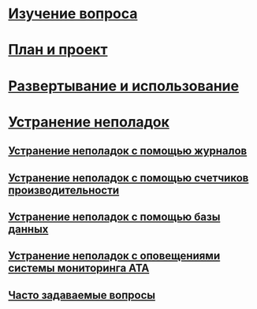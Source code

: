 # [Изучение вопроса](/advanced-threat-analytics/understand/what-is-ata)
# [План и проект](/advanced-threat-analytics/plandesign/ata-capacity-planning)
# [Развертывание и использование](/advanced-threat-analytics/deployuse/install-ata)
# [Устранение неполадок](troubleshooting-ata-using-logs.md)
## [Устранение неполадок с помощью журналов](troubleshooting-ata-using-logs.md)
## [Устранение неполадок с помощью счетчиков производительности](troubleshooting-ata-using-perf-counters.md)
## [Устранение неполадок с помощью базы данных](troubleshooting-ata-using-ata-database.md)
## [Устранение неполадок с оповещениями системы мониторинга ATA](troubleshooting-ata-monitoring-alerts.md)
## [Часто задаваемые вопросы](ata-technical-faq.md)


<!--HONumber=Mar16_HO4-->


